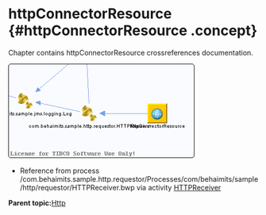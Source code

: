 # httpConnectorResource {#httpConnectorResource .concept}

Chapter contains httpConnectorResource crossreferences documentation.

![](cross_httpConnectorResource.png)

-   Reference from process /com.behaimits.sample.http.requestor/Processes/com/behaimits/sample/http/requestor/HTTPReceiver.bwp via activity [HTTPReceiver](../../../projects/com.behaimits.sample.http.requestor/Processes/com/behaimits/sample/http/requestor/HTTPReceiver.bwp.md#)

**Parent topic:**[Http](../../../cross/dataflow/http/http.md)

